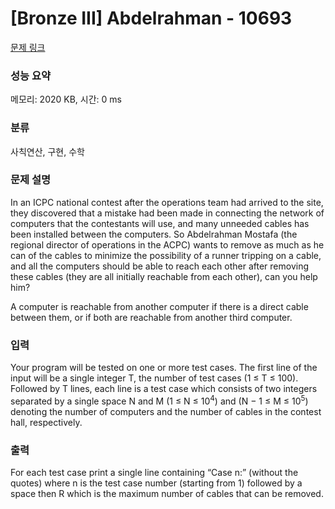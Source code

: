 # [Bronze III] Abdelrahman - 10693 

[문제 링크](https://www.acmicpc.net/problem/10693) 

### 성능 요약

메모리: 2020 KB, 시간: 0 ms

### 분류

사칙연산, 구현, 수학

### 문제 설명

<p>In an ICPC national contest after the operations team had arrived to the site, they discovered that a mistake had been made in connecting the network of computers that the contestants will use, and many unneeded cables has been installed between the computers. So Abdelrahman Mostafa (the regional director of operations in the ACPC) wants to remove as much as he can of the cables to minimize the possibility of a runner tripping on a cable, and all the computers should be able to reach each other after removing these cables (they are all initially reachable from each other), can you help him?</p>

<p>A computer is reachable from another computer if there is a direct cable between them, or if both are reachable from another third computer.</p>

### 입력 

 <p>Your program will be tested on one or more test cases. The first line of the input will be a single integer T, the number of test cases (1 ≤ T ≤ 100). Followed by T lines, each line is a test case which consists of two integers separated by a single space N and M (1 ≤ N ≤ 10<sup>4</sup>) and (N − 1 ≤ M ≤ 10<sup>5</sup>) denoting the number of computers and the number of cables in the contest hall, respectively.</p>

### 출력 

 <p>For each test case print a single line containing “Case n:” (without the quotes) where n is the test case number (starting from 1) followed by a space then R which is the maximum number of cables that can be removed.</p>

